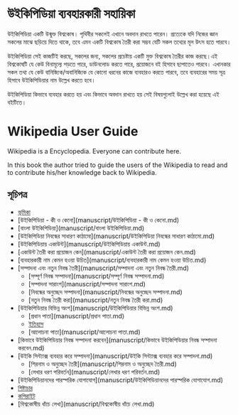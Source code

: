 উইকিপিডিয়া ব্যবহারকারী সহায়িকা
===============

উইকিপিডিয়া একটি উন্মুক্ত বিশ্বকোষ। পৃথিবীর সকলেই এখানে অবদান রাখতে পারেন। প্রত্যেকে যদি নিজের জ্ঞান সকলের মাঝে ছড়িয়ে দিতে থাকে, তবে এমন একটি বিশ্বকোষ তৈরী করা সম্ভব যেটি সকল তথ্যের মূল উৎস হতে পারবে।


উইকিপিডিয়া সেই কাজটিই করছে, সকলের জন্য, সকলের প্রচেষ্টায় একটি মুক্ত বিশ্বকোষ তৈরীর কাজ করছে।এই বিশ্বকোষটি যে কেউ বিনামূল্যে পড়তে পারে, ডাউনলোড করতে পারে, প্রয়োজনে বই হিসাবে ছাপাতেও পারবে। এখানকার সকল তথ্য যে কেউ বানিজ্যিক/অবানিজ্যিক যে কোনো ধরনের কাজে ব্যবহারও করতে পারবে, তবে ব্যবহারের সময় সূত্র হিসাবে উইকিপিডিয়ার নাম উল্লেখ করতে হবে।


উইকিপিডিয়া কিভাবে ব্যবহার করতে হয় এবং কিভাবে অবদান রাখতে হয় সেই বিষয়গুলোই উল্লেখ করা হয়েছে এই বইটিতে।



# Wikipedia User Guide
Wikipedia is a Encyclopedia. Everyone can contribute here.

In this book the author tried to guide the users of the Wikipedia to read and to contribute his/her knowledge back to Wikipedia.


## সূচিপত্র

* [ভূমিকা](manuscript/ভূমিকা.md)
* [উইকিপিডিয়া - কী ও কেনো](manuscript/উইকিপিডিয়া - কী ও কেনো.md)
* [বাংলা উইকিপিডিয়া](manuscript/বাংলা উইকিপিডিয়া.md)
* [উইকিপিডিয়া নিবন্ধের সাধারণ কাঠামো](manuscript/উইকিপিডিয়া নিবন্ধের সাধারণ কাঠামো.md)
* [উইকিপিডিয়ায়  একাউন্ট](manuscript/উইকিপিডিয়ায়  একাউন্ট.md)
* [একাউন্ট তৈরী করা প্রয়োজন কেন](manuscript/একাউন্ট তৈরী করা প্রয়োজন কেন.md)
* [ব্যবহারকারী  নাম কেমন হওয়া উচিত](manuscript/ব্যবহারকারী  নাম কেমন হওয়া উচিত.md)
* [সম্পাদনা  এবং নতুন নিবন্ধ তৈরী](manuscript/সম্পাদনা  এবং নতুন নিবন্ধ তৈরী.md)
	* [সম্পূর্ণ নিবন্ধ সম্পাদনা](manuscript/সম্পূর্ণ নিবন্ধ সম্পাদনা.md)
	* [সম্পাদনা  সারাংশ](manuscript/সম্পাদনা  সারাংশ.md)
	* [নিবন্ধের অনুচ্ছেদ সম্পাদনা](manuscript/নিবন্ধের অনুচ্ছেদ সম্পাদনা.md)
	* [নতুন নিবন্ধ তৈরী করা](manuscript/নতুন নিবন্ধ তৈরী করা.md)
* [উইকিপিডিয়ার  বিভিন্ন অংশ](manuscript/উইকিপিডিয়ার  বিভিন্ন অংশ.md)
	* [প্রধান পাতা](manuscript/প্রধান পাতা.md)
	* [ইতিহাস](manuscript/ইতিহাস.md)
	* [আলোচনা পাতা](manuscript/আলোচনা পাতা.md)
* [কিভাবে উইকিপিডিয়ার নিবন্ধ সম্পাদনা  করবেন](manuscript/কিভাবে উইকিপিডিয়ার নিবন্ধ সম্পাদনা  করবেন.md)
* [উইকি সিন্ট্যাক্স ব্যবহার করে সম্পাদনা](manuscript/উইকি সিন্ট্যাক্স ব্যবহার করে সম্পাদনা.md)
	* [শিরনাম ও অনুচ্ছেদ তৈরী](manuscript/শিরনাম ও অনুচ্ছেদ তৈরী.md)
	* [লেখার ধরণ পরিবর্তন](manuscript/লেখার ধরণ পরিবর্তন.md)
* [উইকিপিডিয়ানদের পারস্পরিক যোগাযোগ](manuscript/উইকিপিডিয়ানদের পারস্পরিক যোগাযোগ.md)
* [শিষ্টাচার](manuscript/শিষ্টাচার.md)
* [কপিরাইট](manuscript/কপিরাইট.md)
* [বিশ্বকোষীয় ধাঁচে লেখা](manuscript/বিশ্বকোষীয় ধাঁচে লেখা.md)


